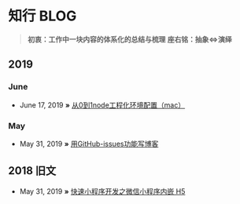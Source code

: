 # 知行 BLOG
> **初衷：工作中一块内容的体系化的总结与梳理**
> **座右铭：抽象<=>演绎**
## 2019

### June
* June 17, 2019 **»** [从0到1node工程化环境配置（mac）](https://github.com/shenqistart/blog/issues/3)

### May
* May 31, 2019 **»** [用GitHub-issues功能写博客](https://github.com/shenqistart/blog/issues/1)

## 2018 旧文
* May 31, 2019 **»** [快速小程序开发之微信小程序内嵌 H5](https://github.com/shenqistart/blog/issues/2)
